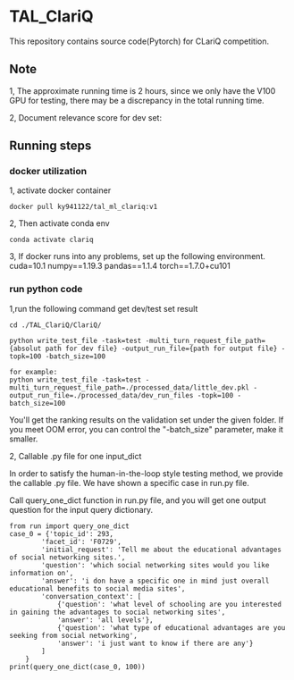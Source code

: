 # TAL_ClariQ

This repository contains source code(Pytorch) for CLariQ competition.

## Note
1, The approximate running time is 2 hours, since we only have the V100 GPU for testing, there may be a discrepancy in the total running time.

2, Document relevance score for dev set:

## Running steps

### docker utilization

1, activate docker container

```
docker pull ky941122/tal_ml_clariq:v1
```

2, Then activate conda env

```
conda activate clariq
```

3, If docker runs into any problems, set up the following environment.
cuda=10.1
numpy==1.19.3
pandas==1.1.4
torch==1.7.0+cu101

### run python code

1,run the following command get dev/test set result
```
cd ./TAL_ClariQ/ClariQ/

python write_test_file -task=test -multi_turn_request_file_path={absolut path for dev file} -output_run_file={path for output file} -topk=100 -batch_size=100

for example:
python write_test_file -task=test -multi_turn_request_file_path=./processed_data/little_dev.pkl -output_run_file=./processed_data/dev_run_files -topk=100 -batch_size=100
```

You'll get the ranking results on the validation set under the given folder. If you meet OOM error, you can control the "-batch_size" parameter, make it smaller.


2, Callable .py file for one input_dict

In order to satisfy the human-in-the-loop style testing method, we provide the callable .py file. We have shown a specific case in run.py file.

Call query_one_dict function in run.py file, and you will get one output question for the input query dictionary.

```
from run import query_one_dict
case_0 = {'topic_id': 293,
        'facet_id': 'F0729',
        'initial_request': 'Tell me about the educational advantages of social networking sites.',
        'question': 'which social networking sites would you like information on',
        'answer': 'i don have a specific one in mind just overall educational benefits to social media sites',
        'conversation_context': [
            {'question': 'what level of schooling are you interested in gaining the advantages to social networking sites',
            'answer': 'all levels'},
            {'question': 'what type of educational advantages are you seeking from social networking',
            'answer': 'i just want to know if there are any'}
        ]
    }
print(query_one_dict(case_0, 100))
```
